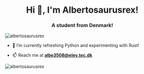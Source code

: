 <h1 align="center">Hi 👋, I'm Albertosaurusrex!</h1>
<h3 align="center">A student from Denmark!</h3>

<p align="left"> <img src="https://komarev.com/ghpvc/?username=albertosaurusrex" alt="albertosaurusrex" /> </p>

- 🌱 I’m currently refreshing Python and experimenting with Rust!
 
- 📫 Reach me at **albe3508@elev.tec.dk**


<p><img align="center" src="https://github-readme-stats.vercel.app/api/top-langs/?username=albertosaurusrex&layout=compact&bg_color=ffffff00&hide_border=true" alt="albertosaurusrex" /></p>
